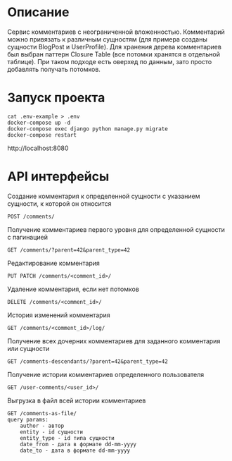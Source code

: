 # Описание

Сервис комментариев с неограниченной вложенностью. Комментарий можно привязать к различным сущностям (для примера созданы сущности BlogPost и UserProfile).
Для хранения дерева комментариев был выбран паттерн Closure Table (все потомки хранятся в отдельной таблице). При таком подходе есть оверхед по данным, зато просто добавлять получать потомков.

# Запуск проекта
```
cat .env-example > .env
docker-compose up -d
docker-compose exec django python manage.py migrate
docker-compose restart
```

http://localhost:8080


# API интерфейсы

Создание комментария к определенной сущности с указанием сущности, к которой он относится
```
POST /comments/
```

Получение комментариев первого уровня для определенной сущности с пагинацией
```
GET /comments/?parent=42&parent_type=42
```

Редактирование комментария
```
PUT PATCH /comments/<comment_id>/
```

Удаление комментария, если нет потомков
```
DELETE /comments/<comment_id>/
```

История изменений комментария
```
GET /comments/<comment_id>/log/
```

Получение всех дочерних комментариев для заданного комментария или сущности
```
GET /comments-descendants/?parent=42&parent_type=42
```

Получение истории комментариев определенного пользователя
```
GET /user-comments/<user_id>/
```

Выгрузка в файл всей истории комментариев
```
GET /comments-as-file/
query params:
    author - автор
    entity - id сущности
    entity_type - id типа сущности
    date_from - дата в формате dd-mm-yyyy
    date_to - дата в формате dd-mm-yyyy
```
